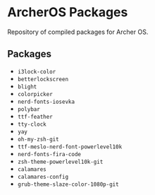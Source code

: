 # ArcherOS Packages
Repository of compiled packages for Archer OS.

## Packages

- `i3lock-color`
- `betterlockscreen`
- `blight`
- `colorpicker`
- `nerd-fonts-iosevka`
- `polybar`
- `ttf-feather`
- `tty-clock`
- `yay`
- `oh-my-zsh-git`
- `ttf-meslo-nerd-font-powerlevel10k`
- `nerd-fonts-fira-code`
- `zsh-theme-powerlevel10k-git`
- `calamares`
- `calamares-config`
- `grub-theme-slaze-color-1080p-git`
